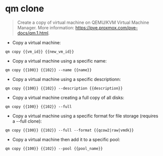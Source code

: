 # qm clone

> Create a copy of virtual machine on QEMU/KVM Virtual Machine Manager.
> More information: <https://pve.proxmox.com/pve-docs/qm.1.html>.

- Copy a virtual machine:

`qm copy {{vm_id}} {{new_vm_id}}`

- Copy a virtual machine using a specific name:

`qm copy {{100}} {{102}} --name {{name}}`

- Copy a virtual machine using a specific descriptionn:

`qm copy {{100}} {{102}} --description {{description}}`

- Copy a virtual machine creating a full copy of all disks:

`qm copy {{100}} {{102}} --full`

- Copy a virtual machine using a specific format for file storage (requires a --full clone):

`qm copy {{100}} {{102}} --full --format {{qcow2|raw|vmdk}}`

- Copy a virtual machine then add it to a specific pool:

`qm copy {{100}} {{102}} --pool {{pool_name}}`
